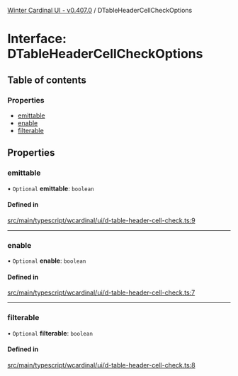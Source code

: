 [Winter Cardinal UI - v0.407.0](../index.md) / DTableHeaderCellCheckOptions

# Interface: DTableHeaderCellCheckOptions

## Table of contents

### Properties

- [emittable](DTableHeaderCellCheckOptions.md#emittable)
- [enable](DTableHeaderCellCheckOptions.md#enable)
- [filterable](DTableHeaderCellCheckOptions.md#filterable)

## Properties

### emittable

• `Optional` **emittable**: `boolean`

#### Defined in

[src/main/typescript/wcardinal/ui/d-table-header-cell-check.ts:9](https://github.com/winter-cardinal/winter-cardinal-ui/blob/v0.407.0/src/main/typescript/wcardinal/ui/d-table-header-cell-check.ts#L9)

___

### enable

• `Optional` **enable**: `boolean`

#### Defined in

[src/main/typescript/wcardinal/ui/d-table-header-cell-check.ts:7](https://github.com/winter-cardinal/winter-cardinal-ui/blob/v0.407.0/src/main/typescript/wcardinal/ui/d-table-header-cell-check.ts#L7)

___

### filterable

• `Optional` **filterable**: `boolean`

#### Defined in

[src/main/typescript/wcardinal/ui/d-table-header-cell-check.ts:8](https://github.com/winter-cardinal/winter-cardinal-ui/blob/v0.407.0/src/main/typescript/wcardinal/ui/d-table-header-cell-check.ts#L8)
